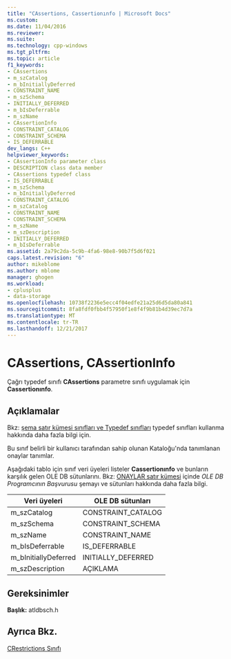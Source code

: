 ```yaml
---
title: "CAssertions, Cassertionınfo | Microsoft Docs"
ms.custom: 
ms.date: 11/04/2016
ms.reviewer: 
ms.suite: 
ms.technology: cpp-windows
ms.tgt_pltfrm: 
ms.topic: article
f1_keywords:
- CAssertions
- m_szCatalog
- m_bInitiallyDeferred
- CONSTRAINT_NAME
- m_szSchema
- INITIALLY_DEFERRED
- m_bIsDeferrable
- m_szName
- CAssertionInfo
- CONSTRAINT_CATALOG
- CONSTRAINT_SCHEMA
- IS_DEFERRABLE
dev_langs: C++
helpviewer_keywords:
- CAssertionInfo parameter class
- DESCRIPTION class data member
- CAssertions typedef class
- IS_DEFERRABLE
- m_szSchema
- m_bInitiallyDeferred
- CONSTRAINT_CATALOG
- m_szCatalog
- CONSTRAINT_NAME
- CONSTRAINT_SCHEMA
- m_szName
- m_szDescription
- INITIALLY_DEFERRED
- m_bIsDeferrable
ms.assetid: 2a79c2da-5c9b-4fa6-98e8-90b7f5d6f021
caps.latest.revision: "6"
author: mikeblome
ms.author: mblome
manager: ghogen
ms.workload:
- cplusplus
- data-storage
ms.openlocfilehash: 10738f2236e5ecc4f04edfe21a25d6d5da80a841
ms.sourcegitcommit: 8fa8fdf0fbb4f57950f1e8f4f9b81b4d39ec7d7a
ms.translationtype: MT
ms.contentlocale: tr-TR
ms.lasthandoff: 12/21/2017
---
```

# <a name="cassertions-cassertioninfo"></a>CAssertions, CAssertionInfo
Çağrı typedef sınıfı **CAssertions** parametre sınıfı uygulamak için **Cassertionınfo**.  
  
## <a name="remarks"></a>Açıklamalar  
 Bkz: [şema satır kümesi sınıfları ve Typedef sınıfları](../../data/oledb/schema-rowset-classes-and-typedef-classes.md) typedef sınıfları kullanma hakkında daha fazla bilgi için.  
  
 Bu sınıf belirli bir kullanıcı tarafından sahip olunan Kataloğu'nda tanımlanan onaylar tanımlar.  
  
 Aşağıdaki tablo için sınıf veri üyeleri listeler **Cassertionınfo** ve bunların karşılık gelen OLE DB sütunlarını. Bkz: [ONAYLAR satır kümesi](https://msdn.microsoft.com/en-us/library/ms719776.aspx) içinde *OLE DB Programcının Başvurusu* şemayı ve sütunları hakkında daha fazla bilgi.  
  
|Veri üyeleri|OLE DB sütunları|  
|------------------|--------------------|  
|m_szCatalog|CONSTRAINT_CATALOG|  
|m_szSchema|CONSTRAINT_SCHEMA|  
|m_szName|CONSTRAINT_NAME|  
|m_bIsDeferrable|IS_DEFERRABLE|  
|m_bInitiallyDeferred|INITIALLY_DEFERRED|  
|m_szDescription|AÇIKLAMA|  
  
## <a name="requirements"></a>Gereksinimler  
 **Başlık:** atldbsch.h  
  
## <a name="see-also"></a>Ayrıca Bkz.  
 [CRestrictions Sınıfı](../../data/oledb/crestrictions-class.md)